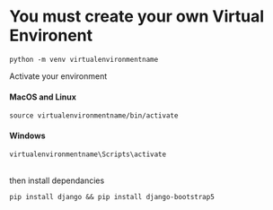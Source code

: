 # You must create your own Virtual Environent

```shell
python -m venv virtualenvironmentname
```

Activate your environment

#### MacOS and Linux

```shell
source virtualenvironmentname/bin/activate
```

#### Windows

```shell
virtualenvironmentname\Scripts\activate
```

\
then install dependancies

```shell
pip install django && pip install django-bootstrap5
```
